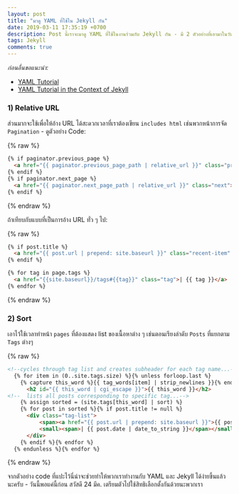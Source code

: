 ```yaml
---
layout: post
title: "มาดู YAML ที่ใช้ใน Jekyll กัน"
date: 2019-03-11 17:35:19 +0700
description: Post นี้เราจะมาดู YAML ที่ใช้ในงานร่วมกับ Jekyll กัน - มี 2 ตัวอย่างที่เอามาในวันนี้คือ Relative URL กับ Sort
tags: Jekyll
comments: true
---
```

*ก่อนอื่นขอแนะนำ:*
- [YAML Tutorial](https://rhnh.net/2011/01/31/yaml-tutorial/)
- [YAML Tutorial in the Context of Jekyll](https://deepnn.github.io/mydoc_yaml_tutorial.html)

### 1) Relative URL
ส่วนมากจะใช้เพื่อให้อ้าง URL ได้สะดวกเวลาที่เราต้องเขียน `includes html` เช่นพวกหน้าการจัด `Pagination` - ดูตัวอย่าง Code:

{% raw %}
```html
{% if paginator.previous_page %}
  <a href="{{ paginator.previous_page_path | relative_url }}" class="previous"><i class="fa fa-angle-left" aria-hidden="true"></i> Previous</a>
{% endif %}
{% if paginator.next_page %}
  <a href="{{ paginator.next_page_path | relative_url }}" class="next">Next <i class="fa fa-angle-right" aria-hidden="true"></i></a>
{% endif %}
```
{% endraw %}

ถ้าเทียบกับแบบที่เป็นการอ้าง URL ทั่ว ๆ ไป:

{% raw %}
```html
{% if post.title %}
  <a href="{{ post.url | prepend: site.baseurl }}" class="recent-item" style="background: url({{post.img}}) center no-repeat; background-size: cover;"><span>{{ post.title }}</span></a>
{% endif %}

{% for tag in page.tags %}
  <a href="{{site.baseurl}}/tags#{{tag}}" class="tag">| {{ tag }}</a>
{% endfor %}
```
{% endraw %}

### 2) Sort
เอาไว้ใช้เวลาทำหน้า `pages` ที่ต้องแสดง list ของเนื้อหาต่าง ๆ เช่นตอนเรียงลำดับ `Posts` ที่แยกตาม `Tags` ต่างๆ

{% raw %}
```html
<!--cycles through tag list and creates subheader for each tag name...-->
  {% for item in (0..site.tags.size) %}{% unless forloop.last %}
    {% capture this_word %}{{ tag_words[item] | strip_newlines }}{% endcapture %}
      <h2 id="{{ this_word | cgi_escape }}">{{ this_word }}</h2>
<!--  lists all posts corresponding to specific tag...-->
    {% assign sorted = (site.tags[this_word] | sort) %}
    {% for post in sorted %}{% if post.title != null %}
      <div class="tag-list">
          <span><a href="{{ post.url | prepend: site.baseurl }}">{{ post.title }}</a></span>
          <small><span>| {{ post.date | date_to_string }}</span></small>
      </div>
    {% endif %}{% endfor %}
  {% endunless %}{% endfor %}
```
{% endraw %}

จากตัวอย่าง code ที่แปะไว้นี่น่าจะช่วยทำให้พวกเราทำงานกับ YAML และ Jekyll ได้ง่ายขึ้นแล้วนะครับ - วันนี้พอแค่นี้ก่อน สวัสดี 24 มีค. เตรียมตัวไปใช้สิทธิเลือกตั้งกันด้วยนะพวกเรา
